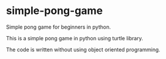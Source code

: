# simple-pong-game
Simple pong game for beginners in python.

This is a simple pong game in python using turtle library.

The code is written without using object oriented programming.
